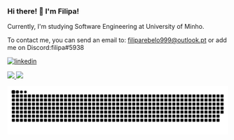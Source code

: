 ### Hi there! 👋 I'm Filipa!

Currently, I'm studying Software Engineering at University of Minho.

To contact me, you can send an email to: filiparebelo999@outlook.pt or  add me on Discord:filipa#5938

<a href="https://www.linkedin.com/in/constança-elias/" target="_blank">
<img src=https://img.shields.io/badge/linkedin-%231E77B5.svg?&style=flat-square&logo=linkedin&logoColor=white&color=1b91b5 alt=linkedin style="margin-bottom:15px;"/>
</a>


 <div>
  <a href="https://github.com/Filipagit">
  <img height="180em" src="https://github-readme-stats.vercel.app/api?username=Filipagit&show_icons=true&theme=dracula&include_all_commits=true&count_private=true"/>
  <img height="180em" src="https://github-readme-stats.vercel.app/api/top-langs/?username=Filipagit&layout=compact&langs_count=7&theme=dracula"/>
</div>
  <div> 
 
 
   
   ![Snake animation](https://github.com/Filipagit/Filipagit/blob/output/github-contribution-grid-snake.svg)
 
</div>

